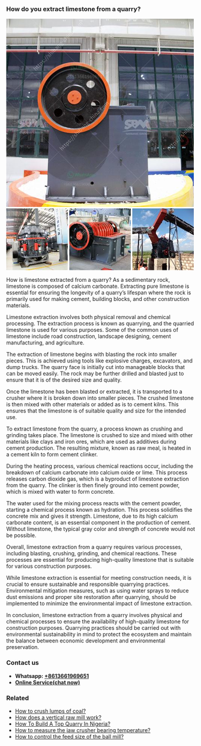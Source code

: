 <h3>How do you extract limestone from a quarry?</h3><img src='1701744959.jpg' alt=''><p>How is limestone extracted from a quarry? As a sedimentary rock, limestone is composed of calcium carbonate. Extracting pure limestone is essential for ensuring the longevity of a quarry’s lifespan where the rock is primarily used for making cement, building blocks, and other construction materials.</p><p>Limestone extraction involves both physical removal and chemical processing. The extraction process is known as quarrying, and the quarried limestone is used for various purposes. Some of the common uses of limestone include road construction, landscape designing, cement manufacturing, and agriculture.</p><p>The extraction of limestone begins with blasting the rock into smaller pieces. This is achieved using tools like explosive charges, excavators, and dump trucks. The quarry face is initially cut into manageable blocks that can be moved easily. The rock may be further drilled and blasted just to ensure that it is of the desired size and quality.</p><p>Once the limestone has been blasted or extracted, it is transported to a crusher where it is broken down into smaller pieces. The crushed limestone is then mixed with other materials or added as is to cement kilns. This ensures that the limestone is of suitable quality and size for the intended use.</p><p>To extract limestone from the quarry, a process known as crushing and grinding takes place. The limestone is crushed to size and mixed with other materials like clays and iron ores, which are used as additives during cement production. The resulting mixture, known as raw meal, is heated in a cement kiln to form cement clinker.</p><p>During the heating process, various chemical reactions occur, including the breakdown of calcium carbonate into calcium oxide or lime. This process releases carbon dioxide gas, which is a byproduct of limestone extraction from the quarry. The clinker is then finely ground into cement powder, which is mixed with water to form concrete.</p><p>The water used for the mixing process reacts with the cement powder, starting a chemical process known as hydration. This process solidifies the concrete mix and gives it strength. Limestone, due to its high calcium carbonate content, is an essential component in the production of cement. Without limestone, the typical gray color and strength of concrete would not be possible.</p><p>Overall, limestone extraction from a quarry requires various processes, including blasting, crushing, grinding, and chemical reactions. These processes are essential for producing high-quality limestone that is suitable for various construction purposes.</p><p>While limestone extraction is essential for meeting construction needs, it is crucial to ensure sustainable and responsible quarrying practices. Environmental mitigation measures, such as using water sprays to reduce dust emissions and proper site restoration after quarrying, should be implemented to minimize the environmental impact of limestone extraction.</p><p>In conclusion, limestone extraction from a quarry involves physical and chemical processes to ensure the availability of high-quality limestone for construction purposes. Quarrying practices should be carried out with environmental sustainability in mind to protect the ecosystem and maintain the balance between economic development and environmental preservation.</p><h3>Contact us</h3><ul><li><strong>Whatsapp:&nbsp;<a href="https://wa.me/8613661969651">+8613661969651</a></strong></li><li><a href="https://swt.shibang-china.com/?git&amp;zhl&amp;How do you extract limestone from a quarry"><strong>Online Service(chat now)</strong></a></li></ul><h3>Related</h3><ul><li><a href='How to crush lumps of coal.md'>How to crush lumps of coal?</a></li><li><a href='How does a vertical raw mill work.md'>How does a vertical raw mill work?</a></li><li><a href='How To Build A Top Quarry In Nigeria.md'>How To Build A Top Quarry In Nigeria?</a></li><li><a href='How to measure the jaw crusher bearing temperature.md'>How to measure the jaw crusher bearing temperature?</a></li><li><a href='How to control the feed size of the ball mill.md'>How to control the feed size of the ball mill?</a></li></ul>